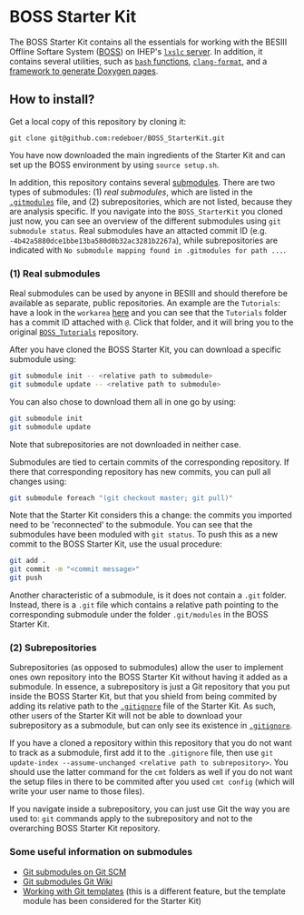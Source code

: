 # BOSS Starter Kit

The BOSS Starter Kit contains all the essentials for working with the BESIII Offline Softare System ([BOSS](https://besiii.gitbook.io/boss/tutorials/getting-started/intro)) on IHEP's [`lxslc` server](https://besiii.gitbook.io/boss/tutorials/getting-started/server). In addition, it contains several utilities, such as [`bash` functions](https://github.com/redeboer/BOSS_StarterKit/blob/master/setup/Functions.sh), [`clang-format`](https://github.com/redeboer/BOSS_StarterKit/blob/master/.clang-format), and a [framework to generate Doxygen pages](https://github.com/redeboer/BOSS_StarterKit/blob/master/Doxyfile).

## How to install?

Get a local copy of this repository by cloning it:

```
git clone git@github.com:redeboer/BOSS_StarterKit.git
```

You have now downloaded the main ingredients of the Starter Kit and can set up the BOSS environment by using `source setup.sh`.

In addition, this repository contains several [submodules](https://git-scm.com/book/en/Git-Tools-Submodules). There are two types of submodules: (1) *real submodules*, which are listed in the [`.gitmodules`](https://github.com/redeboer/BOSS_StarterKit/blob/master/.gitmodules) file, and (2) subrepositories, which are not listed, because they are analysis specific. If you navigate into the `BOSS_StarterKit` you cloned just now, you can see an overview of the different submodules using `git submodule status`. Real submodules have an attacted commit ID (e.g. `-4b42a5880dce1bbe13ba580d0b32ac3281b2267a`), while subrepositories are indicated with `No submodule mapping found in .gitmodules for path ...`.

### (1) Real submodules

Real submodules can be used by anyone in BESIII and should therefore be available as separate, public repositories. An example are the `Tutorials`: have a look in the `workarea` [here](https://github.com/redeboer/BOSS_StarterKit/tree/master/workarea) and you can see that the `Tutorials` folder has a commit ID attached with `@`. Click that folder, and it will bring you to the original [`BOSS_Tutorials`](https://github.com/redeboer/BOSS_Tutorials/) repository.

After you have cloned the BOSS Starter Kit, you can download a specific submodule using:
 
```bash
git submodule init -- <relative path to submodule>
git submodule update -- <relative path to submodule>
```

You can also chose to download them all in one go by using:

```bash
git submodule init
git submodule update
```

Note that subrepositories are not downloaded in neither case.

Submodules are tied to certain commits of the corresponding repository. If there that corresponding repository has new commits, you can pull all changes using:

```bash
git submodule foreach "(git checkout master; git pull)"
```

Note that the Starter Kit considers this a change: the commits you imported need to be 'reconnected' to the submodule. You can see that the submodules have been moduled with `git status`. To push this as a new commit to the BOSS Starter Kit, use the usual procedure:

```bash
git add .
git commit -m "<commit message>"
git push
```

Another characteristic of a submodule, is it does not contain a `.git` folder. Instead, there is a `.git` file which contains a relative path pointing to the corresponding submodule under the folder `.git/modules` in the BOSS Starter Kit.

### (2) Subrepositories

Subrepositories (as opposed to submodules) allow the user to implement ones own repository into the BOSS Starter Kit without having it added as a submodule. In essence, a subrepository is just a Git repository that you put inside the BOSS Starter Kit, but that you shield from being commited by adding its relative path to the [`.gitignore`](https://github.com/redeboer/BOSS_StarterKit/blob/master/.gitignore) file of the Starter Kit. As such, other users of the Starter Kit will not be able to download your subrepository as a submodule, but can only see its existence in [`.gitignore`](https://github.com/redeboer/BOSS_StarterKit/blob/master/.gitignore).

If you have a cloned a repository within this repository that you do not want to track as a submodule, first add it to the `.gitignore` file, then use `git update-index --assume-unchanged <relative path to subrepository>`. You should use the latter command for the `cmt` folders as well if you do not want the setup files in there to be commited after you used `cmt config` (which will write your user name to those files).

If you navigate inside a subrepository, you can just use Git the way you are used to: `git` commands apply to the subrepository and not to the overarching BOSS Starter Kit repository.

### Some useful information on submodules
- [Git submodules on Git SCM](https://git-scm.com/book/en/v2/Git-Tools-Submodules)
- [Git submodules Git Wiki](https://git.wiki.kernel.org/index.php/GitSubmoduleTutorial)
- [Working with Git templates](https://git-template.readthedocs.io/en/latest/) (this is a different feature, but the template module has been considered for the Starter Kit)

<!-- test test test -->